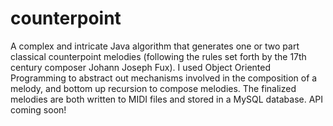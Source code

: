 # counterpoint

A complex and intricate Java algorithm that generates one or two part classical counterpoint melodies (following the rules set forth by the 17th century composer Johann Joseph Fux). I used Object Oriented Programming to abstract out mechanisms involved in the composition of a melody, and bottom up recursion to compose melodies. The finalized melodies are both written to MIDI files and stored in a MySQL database. API coming soon! 
